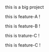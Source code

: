 this is a big project


this is feature-A  !



this is feature-B  !



this is trature-C  !



this is feature-C  !






